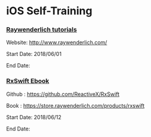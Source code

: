 # iOS Self-Training

### [Raywenderlich tutorials](./Raywenderlich)
Website: http://www.raywenderlich.com/

Start Date: 2018/06/01

End Date:

### [RxSwift Ebook](./RxSwift)
Github : https://github.com/ReactiveX/RxSwift

Book : https://store.raywenderlich.com/products/rxswift

Start Date: 2018/06/12

End Date:
